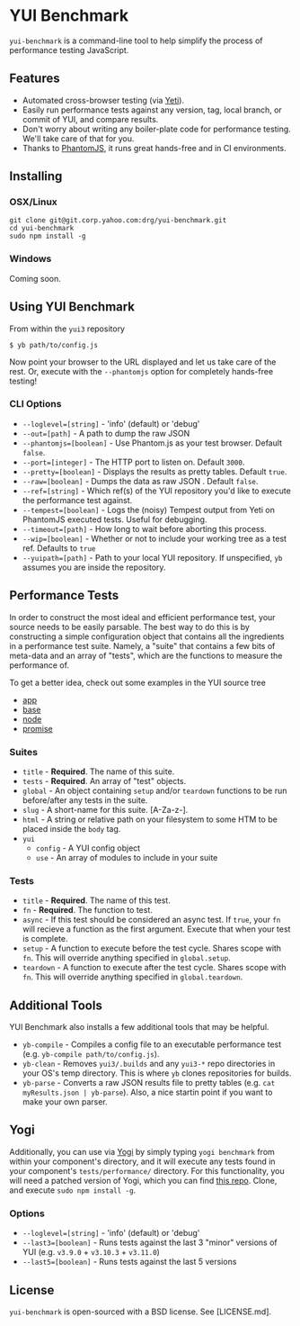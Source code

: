 # YUI Benchmark

`yui-benchmark` is a command-line tool to help simplify the process of
performance testing JavaScript.

## Features
 * Automated cross-browser testing (via [Yeti](http://yeti.cx/)).
 * Easily run performance tests against any version, tag, local branch, or commit of YUI, and compare results.
 * Don't worry about writing any boiler-plate code for performance testing. We'll take care of that for you.
 * Thanks to [PhantomJS](http://phantomjs.org/), it runs great hands-free and in CI environments.

## Installing

### OSX/Linux

	git clone git@git.corp.yahoo.com:drg/yui-benchmark.git
	cd yui-benchmark
	sudo npm install -g

### Windows
Coming soon.

## Using YUI Benchmark

From within the `yui3` repository

	$ yb path/to/config.js

Now point your browser to the URL displayed and let us take care of the rest.  Or, execute with the `--phantomjs` option for completely hands-free testing!

### CLI Options

* ``--loglevel=[string]`` - 'info' (default) or 'debug'
* ``--out=[path]`` - A path to dump the raw JSON
* ``--phantomjs=[boolean]`` - Use Phantom.js as your test browser. Default `false`.
* ``--port=[integer]`` - The HTTP port to listen on. Default `3000`.
* ``--pretty=[boolean]`` - Displays the results as pretty tables. Default `true`.
* ``--raw=[boolean]`` - Dumps the data as raw JSON . Default `false`.
* ``--ref=[string]`` - Which ref(s) of the YUI repository you'd like to execute the performance test against.
* ``--tempest=[boolean]`` - Logs the (noisy) Tempest output from Yeti on PhantomJS executed tests.  Useful for debugging.
* ``--timeout=[path]`` - How long to wait before aborting this process.
* ``--wip=[boolean]`` - Whether or not to include your working tree as a test ref. Defaults to `true`
* ``--yuipath=[path]`` - Path to your local YUI repository. If unspecified, `yb` assumes you are inside the repository.

## Performance Tests

In order to construct the most ideal and efficient performance test, your
source needs to be easily parsable.  The best way to do this is by constructing
a simple configuration object that contains all the ingredients in a
performance test suite.  Namely, a "suite" that contains a few bits of meta-data
and an array of "tests", which are the functions to measure the performance of.

To get a better idea, check out some examples in the YUI source tree

 * [app](https://github.com/derek/yui3/blob/new-perf/src/app/tests/performance/app.js)
 * [base](https://github.com/derek/yui3/blob/new-perf/src/base/tests/performance/)
 * [node](https://github.com/derek/yui3/blob/new-perf/src/node/tests/performance/)
 * [promise](https://github.com/derek/yui3/blob/new-perf/src/promise/tests/performance/promise.js)

### Suites
 * `title` - **Required**. The name of this suite.
 * `tests` - **Required**. An array of "test" objects.
 * `global` - An object containing `setup` and/or `teardown` functions to be run before/after any tests in the suite.
 * `slug` - A short-name for this suite. [A-Za-z-].
 * `html` - A string or relative path on your filesystem to some HTM to be placed inside the `body` tag.
 * `yui`
    * `config` - A YUI config object
    * `use` - An array of modules to include in your suite

### Tests
 * `title` - **Required**. The name of this test.
 * `fn` - **Required**. The function to test.
 * `async` - If this test should be considered an async test. If `true`, your `fn` will recieve a function as the first argument. Execute that when your test is complete.
 * `setup` - A function to execute before the test cycle. Shares scope with `fn`.  This will override anything specified in `global.setup`.
 * `teardown` - A function to execute after the test cycle. Shares scope with `fn`.  This will override anything specified in `global.teardown`.

## Additional Tools
YUI Benchmark also installs a few additional tools that may be helpful.

 * `yb-compile` - Compiles a config file to an executable performance test (e.g. `yb-compile path/to/config.js`).
 * `yb-clean` - Removes `yui3/.builds` and any `yui3-*` repo directories in your OS's temp directory. This is where `yb` clones repositories for builds.
 * `yb-parse` - Converts a raw JSON results file to pretty tables (e.g. `cat myResults.json | yb-parse`). Also, a nice startin point if you want to make your own parser.

## Yogi
Additionally, you can use via [Yogi](https://github.com/yui/yogi) by
simply typing `yogi benchmark` from within your component's directory,
and it will execute any tests found in your component's `tests/performance/`
directory. For this functionality, you will need a patched version of
Yogi, which you can find [this repo](https://github.com/derek/yogi/).
Clone, and execute `sudo npm install -g`.

### Options
* ``--loglevel=[string]`` - 'info' (default) or 'debug'
* ``--last3=[boolean]`` - Runs tests against the last 3 "minor" versions of YUI (e.g. `v3.9.0` + `v3.10.3` + `v3.11.0`)
* ``--last5=[boolean]`` - Runs tests against the last 5 versions

## License
`yui-benchmark` is open-sourced with a BSD license.  See [LICENSE.md].
